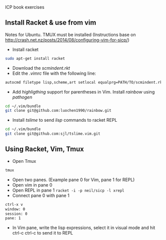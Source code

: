ICP book exercises

## Install Racket & use from vim
Notes for Ubuntu. TMUX must be installed
(Instructions base on http://crash.net.nz/posts/2014/08/configuring-vim-for-sicp/)

* Install racket
```bash
sudo apt-get install racket
```
* Download the _scmindent.rkt_
* Edit the _.vimrc_ file with the following line:
```bash
autocmd filetype lisp,scheme,art setlocal equalprg=PATH/TO/scmindent.rkt
```
* Add _highligthing_ support for parentheses in Vim. Install _rainbow_ using _pathogen_
```bash
cd ~/.vim/bundle
git clone git@github.com:luochen1990/rainbow.git
```
* Install _tslime_ to send _lisp_ commands to racket REPL
```bash
cd ~/.vim/bundle
git clone git@github.com:sjl/tslime.vim.git
```
## Using Racket, Vim, Tmux

* Open Tmux
```bash
tmux
```
* Open two panes. (Example pane 0 for Vim, pane 1 for REPL)
* Open vim in pane 0
* Open REPL in pane 1 `racket -i -p neil/sicp -l xrepl`
* Connect pane 0 with pane 1 
```bash
ctrl-x v
window: 0
session: 0
pane: 1
```
* In Vim pane, write the lisp expressions, select it in visual mode and hit ctrl-c ctrl-c to send it to REPL
